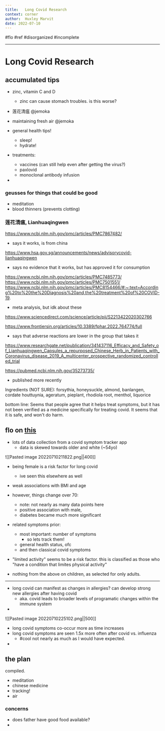 ```yaml
---
title:   Long Covid Research
context: corner
author:  Huxley Marvit
date: 2022-07-10
---
```


#flo #ref
#disorganized #incomplete

***


# Long Covid Research

## accumulated tips
- zinc, vitamin C and D
	- zinc can cause stomach troubles. is this worse?

-  莲花清瘟 @jemoka
- maintaining fresh air @jemoka 
- general health tips!
	- sleep! 
	- hydrate!
	

- treatments:
	- vaccines (can still help even after getting the virus?)
	- paxlovid
	- monoclonal antibody infusion
- 

### geusses for things that could be good
- meditation
- blood thinners (prevents clotting)


###  莲花清瘟, Lianhuaqingwen
https://www.ncbi.nlm.nih.gov/pmc/articles/PMC7867482/
- says it works, is from china 

https://www.hsa.gov.sg/announcements/news/advisorycovid-lianhuaqingwen
- says no evidence that it works, but has approved it for consumption

https://www.ncbi.nlm.nih.gov/pmc/articles/PMC7485773/
https://www.ncbi.nlm.nih.gov/pmc/articles/PMC7501551/
https://www.ncbi.nlm.nih.gov/pmc/articles/PMC8154466/#:~:text=According%20to%20the%20Diagnosis%20and,the%20treatment%20of%20COVID-19.
- meta analysis, but idk about these

https://www.sciencedirect.com/science/article/pii/S2213422020302766


https://www.frontiersin.org/articles/10.3389/fphar.2022.764774/full 
- says that adverse reactions are lower in the group that takes it

https://www.researchgate.net/publication/341437116_Efficacy_and_Safety_of_Lianhuaqingwen_Capsules_a_repurposed_Chinese_Herb_in_Patients_with_Coronavirus_disease_2019_A_multicenter_prospective_randomized_controlled_trial


https://pubmed.ncbi.nlm.nih.gov/35273735/
- published more recently


Ingredients (NOT SURE):
forsythia, honeysuckle, almond, banlangen, cordate houttuynia, ageratum, pieplant, rhodiola root, menthol, liquorice

bottom line:
Seems that people agree that it helps treat symptoms, but it has not been verified as a medicine specifically for treating covid. 
It seems that it is safe, and won't do harm.


## flo on [this](https://www.youtube.com/watch?v=AXY6QUdMSIY)

- lots of data collection from a covid symptom tracker app
	- data is skewed towards older and white (~54yo)

![[Pasted image 20220710211822.png||400]]

- being female is a risk factor for long covid
	- ive seen this elsewhere as well
- weak associations with BMI and age
- however, things change over 70:
	- note: not nearly as many data points here
	- positive association with male, 
	- diabetes became much more significant
	
- related symptoms prior:
	- most important: number of symptoms
		- so lets track them! 
	- general health status, ofc
	- and then classical covid symptoms
	
-  "limited activity" seems to be a risk factor. this is classified as those who "have a condition that limites physical activity"
- nothing from the above on children, as selected for only adults.

***

- long covid can manifest as changes in allergies? can develop strong new allergies after having covid
	- aka. covid leads to broader levels of programatic changes within the immune system
- 

![[Pasted image 20220710225102.png||500]]

- long covid symptoms co-occur more as time increases
- long covid symptoms are seen 1.5x more often after covid vs. influenza
	- #cool not nearly as much as I would have expected.
- 





## the plan
compiled.


- meditation
- chinese medicine
- tracking!
- air


### concerns

- does father have good food available?
- 








































